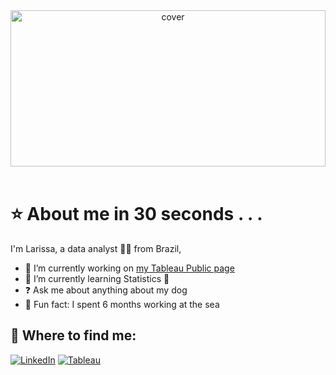 <div align="center">
<img width="100%" height = "250px" src="https://i.pinimg.com/originals/70/37/d4/7037d478852af21357f038fac2d2e9f6.gif" alt="cover" />
</div> <br>

# ⭐️ About me in 30 seconds . . .

I'm Larissa, a data analyst 👩‍💻 from Brazil,

- 🔭 I’m currently working on [my Tableau Public page](https://public.tableau.com/app/profile/larissa.gomes5648)
- 🌱 I’m currently learning Statistics 🐍
- ❓ Ask me about anything about my dog
- 🚢 Fun fact: I spent 6 months working at the sea 

## 💌 Where to find me:
[![LinkedIn](	https://img.shields.io/badge/LinkedIn-0077B5?style=for-the-badge&logo=linkedin&logoColor=white)](https://linkedin.com/in/larigomes) 
[![Tableau](https://img.shields.io/badge/Tableau-E97627?style=for-the-badge&logo=Tableau&logoColor=white)](https://public.tableau.com/app/profile/larissa.gomes5648) <br>


<!-- Proudly created with GPRM ( https://gprm.itsvg.in ) -->


